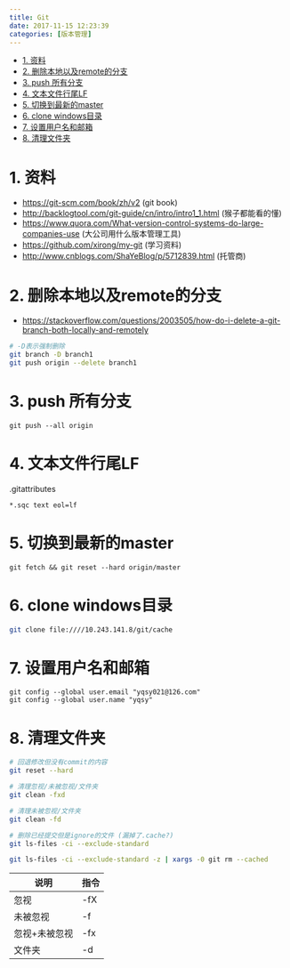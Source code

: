 ```yaml
---
title: Git
date: 2017-11-15 12:23:39
categories: [版本管理]
---
```



<!-- TOC -->

- [1. 资料](#1-资料)
- [2. 删除本地以及remote的分支](#2-删除本地以及remote的分支)
- [3. push 所有分支](#3-push-所有分支)
- [4. 文本文件行尾LF](#4-文本文件行尾lf)
- [5. 切换到最新的master](#5-切换到最新的master)
- [6. clone windows目录](#6-clone-windows目录)
- [7. 设置用户名和邮箱](#7-设置用户名和邮箱)
- [8. 清理文件夹](#8-清理文件夹)

<!-- /TOC -->

<a id="markdown-1-资料" name="1-资料"></a>
# 1. 资料

* https://git-scm.com/book/zh/v2 (git book)
* http://backlogtool.com/git-guide/cn/intro/intro1_1.html (猴子都能看的懂)
* https://www.quora.com/What-version-control-systems-do-large-companies-use (大公司用什么版本管理工具)
* https://github.com/xirong/my-git (学习资料)
* http://www.cnblogs.com/ShaYeBlog/p/5712839.html (托管商)

<a id="markdown-2-删除本地以及remote的分支" name="2-删除本地以及remote的分支"></a>
# 2. 删除本地以及remote的分支
* https://stackoverflow.com/questions/2003505/how-do-i-delete-a-git-branch-both-locally-and-remotely

```bash
# -D表示强制删除
git branch -D branch1
git push origin --delete branch1
```

<a id="markdown-3-push-所有分支" name="3-push-所有分支"></a>
# 3. push 所有分支
```
git push --all origin
```

<a id="markdown-4-文本文件行尾lf" name="4-文本文件行尾lf"></a>
# 4. 文本文件行尾LF
.gitattributes
```
*.sqc text eol=lf
```

<a id="markdown-5-切换到最新的master" name="5-切换到最新的master"></a>
# 5. 切换到最新的master
```
git fetch && git reset --hard origin/master
```

<a id="markdown-6-clone-windows目录" name="6-clone-windows目录"></a>
# 6. clone windows目录
```bash
git clone file:////10.243.141.8/git/cache
```

<a id="markdown-7-设置用户名和邮箱" name="7-设置用户名和邮箱"></a>
# 7. 设置用户名和邮箱
```
git config --global user.email "yqsy021@126.com"
git config --global user.name "yqsy"
```

<a id="markdown-8-清理文件夹" name="8-清理文件夹"></a>
# 8. 清理文件夹

```bash
# 回退修改但没有commit的内容
git reset --hard

# 清理忽视/未被忽视/文件夹
git clean -fxd

# 清理未被忽视/文件夹
git clean -fd

# 删除已经提交但是ignore的文件 (漏掉了.cache?)
git ls-files -ci --exclude-standard

git ls-files -ci --exclude-standard -z | xargs -0 git rm --cached
```

说明|指令
-|-
忽视	|-fX
未被忽视	|-f
忽视+未被忽视	|-fx
文件夹	|-d
